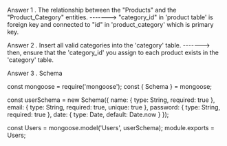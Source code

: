 Answer 1 . The relationship between the "Products" and the "Product_Category" entities.
------->  "category_id" in 'product table' is foreign key and connected to "id" in 'product_category' which is primary key.

Answer 2 . Insert all valid categories into the 'category' table.
------->  then, ensure that the 'category_id' you assign to each product exists in the 'category' table.

Answer 3 . Schema

const mongoose = require('mongoose');
const { Schema } = mongoose;

const userSchema = new Schema({
    name: {
        type: String,
        required: true
    },
    email: {
        type: String,
        required: true,
        unique: true
    },
    password: {
        type: String,
        required: true
    },
    date: {
        type: Date,
        default: Date.now
    }
  });


const Users = mongoose.model('Users', userSchema);
module.exports = Users;
